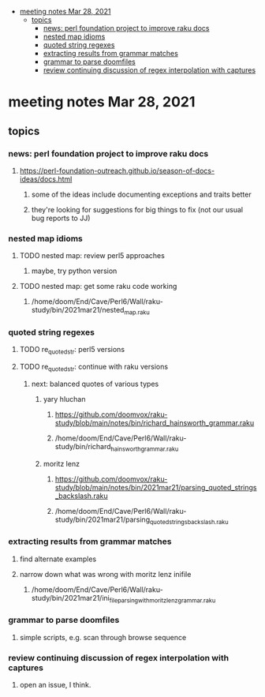 - [meeting notes Mar 28, 2021](#orgc1cd5e1)
  - [topics](#orgd6f476d)
    - [news: perl foundation project to improve raku docs](#orgf34aaa4)
    - [nested map idioms](#org7866358)
    - [quoted string regexes](#org2c34cfb)
    - [extracting results from grammar matches](#orgcf9dfc1)
    - [grammar to parse doomfiles](#org3408685)
    - [review continuing discussion of regex interpolation with captures](#orgb3d686c)


<a id="orgc1cd5e1"></a>

# meeting notes Mar 28, 2021


<a id="orgd6f476d"></a>

## topics


<a id="orgf34aaa4"></a>

### news: perl foundation project to improve raku docs

1.  <https://perl-foundation-outreach.github.io/season-of-docs-ideas/docs.html>

    1.  some of the ideas include documenting exceptions and traits better
    
    2.  they're looking for suggestions for big things to fix (not our usual bug reports to JJ)


<a id="org7866358"></a>

### nested map idioms

1.  TODO nested map: review perl5 approaches

    1.  maybe, try python version

2.  TODO nested map: get some raku code working

    1.  /home/doom/End/Cave/Perl6/Wall/raku-study/bin/2021mar21/nested<sub>map.raku</sub>


<a id="org2c34cfb"></a>

### quoted string regexes

1.  TODO re<sub>quoted</sub><sub>str</sub>: perl5 versions

2.  TODO re<sub>quoted</sub><sub>str</sub>: continue with raku versions

    1.  next: balanced quotes of various types
    
        1.  yary hluchan
        
            1.  <https://github.com/doomvox/raku-study/blob/main/notes/bin/richard_hainsworth_grammar.raku>
            
            2.  /home/doom/End/Cave/Perl6/Wall/raku-study/bin/richard<sub>hainsworth</sub><sub>grammar.raku</sub>
        
        2.  moritz lenz
        
            1.  <https://github.com/doomvox/raku-study/blob/main/notes/bin/2021mar21/parsing_quoted_strings_backslash.raku>
            
            2.  /home/doom/End/Cave/Perl6/Wall/raku-study/bin/2021mar21/parsing<sub>quoted</sub><sub>strings</sub><sub>backslash.raku</sub>


<a id="orgcf9dfc1"></a>

### extracting results from grammar matches

1.  find alternate examples

2.  narrow down what was wrong with moritz lenz inifile

    1.  /home/doom/End/Cave/Perl6/Wall/raku-study/bin/2021mar21/ini<sub>file</sub><sub>parsing</sub><sub>with</sub><sub>moritz</sub><sub>lenz</sub><sub>grammar.raku</sub>


<a id="org3408685"></a>

### grammar to parse doomfiles

1.  simple scripts, e.g. scan through browse sequence


<a id="orgb3d686c"></a>

### review continuing discussion of regex interpolation with captures

1.  open an issue, I think.
